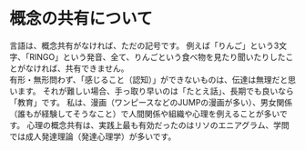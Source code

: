 # 概念の共有について  
  
言語は、概念共有がなければ、ただの記号です。
例えば「りんご」という3文字、「RINGO」という発音、全て、りんごという食べ物を見たり聞いたりしたことがなければ、共有できません。  
有形・無形問わず、「感じること（認知）」ができないものは、伝達は無理だと思います。
それが難しい場合、手っ取り早いのは「たとえ話」、長期でも良いなら「教育」です。
私は、漫画（ワンピースなどのJUMPの漫画が多い）、男女関係（誰もが経験してそうなこと）で人間関係や組織や心理を例えることが多いです。
心理の概念共有は、実践上最も有効だったのはリソのエニアグラム、学問では成人発達理論（発達心理学）が多いです。  
